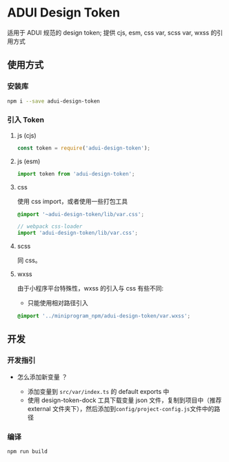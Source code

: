 # ADUI Design Token

适用于 ADUI 规范的 design token; 提供 cjs, esm, css var, scss var, wxss 的引用方式

## 使用方式

### 安装库

```bash
npm i --save adui-design-token
```

### 引入 Token

1. js (cjs)

   ```js
   const token = require('adui-design-token');
   ```

2. js (esm)

   ```js
   import token from 'adui-design-token';
   ```

3. css

   使用 css import，或者使用一些打包工具

   ```css
   @import '~adui-design-token/lib/var.css';
   ```

   ```js
   // webpack css-loader
   import 'adui-design-token/lib/var.css';
   ```

4. scss

   同 css。

5. wxss

   由于小程序平台特殊性，wxss 的引入与 css 有些不同:

   - 只能使用相对路径引入

   ```css
   @import '../miniprogram_npm/adui-design-token/var.wxss';
   ```

## 开发

### 开发指引

- 怎么添加新变量 ？

  - 添加变量到 `src/var/index.ts` 的 default exports 中
  - 使用 design-token-dock 工具下载变量 json 文件，复制到项目中（推荐 external 文件夹下），然后添加到`config/project-config.js`文件中的路径

### 编译

```bash
npm run build
```
